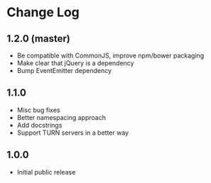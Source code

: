 # Change Log
## 1.2.0 (master)

* Be compatible with CommonJS, improve npm/bower packaging
* Make clear that jQuery is a dependency
* Bump EventEmitter dependency


## 1.1.0

* Misc bug fixes
* Better namespacing approach
* Add docstrings
* Support TURN servers in a better way


## 1.0.0

* Initial public release
